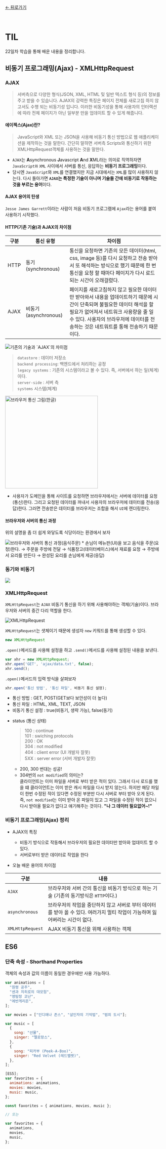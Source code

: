 [← 뒤로가기](./README.md)

<br/>

# TIL

22일차 학습을 통해 배운 내용을 정리합니다.

## 비동기 프로그래밍(Ajax) - XMLHttpRequest

### AJAX

> 서버측으로 다양한 형식(JSON, XML, HTML 및 일반 텍스트 형식 등)의 정보를 주고 받을 수 있습니다. AJAX의 강력한 특징은 페이지 전체를 새로고침 하지 않고서도 수행 되는 비동기성 입니다. 이러한 비동기성을 통해 사용자의 인터랙션에 따라 전체 페이지가 아닌 일부분 만을 업데이트 할 수 있게 해줍니다.

#### 에이젝스(Ajax)란?

> JavaScript와 XML 또는 JSON을 사용해 비동기 통신 방법으로 웹 애플리케이션을 제작하는 것을 말한다. 간단히 말하면 서버측 Scripts와 통신하기 위한 XMLHttpRequest객체를 사용하는 것을 말한다.

- `AJAX`는 **A**synchronous **J**avascript **A**nd **X**ML라는 의미로 직역하자면 `JavaScript와` `XML` 사이에서 서버를 통신, 응답하는 **비동기 프로그래밍**이다.
- 당시엔 `JavaScript`와 `XML`를 연결했지만 지금 시대에서는 `XML`를 많이 사용하지 않는다. 다시 돌아가면 **`AJAX`는 특정한 기술이 아니며 기술들 간에 비동기로 작동하는 것을 부르는 용어**이다.

#### AJAX 용어의 탄생

`Jesse James Garrett`이라는 사람이 처음 비동기 프로그램에 `Ajax`라는 용어를 붙여 사용하기 시작했다.

#### HTTP(기존 기술)과 AJAX의 차이점

| 구분 | 통신 유형            | 차이점                                                                                                                                                                                                                                                  |
| ---- | -------------------- | ------------------------------------------------------------------------------------------------------------------------------------------------------------------------------------------------------------------------------------------------------- |
| HTTP | 동기(synchronous)    | 통신을 요청하면 기존의 모든 데이터(html, css, image 등)를 다시 요청하고 전송 받아서 또 해석하는 방식으로 했기 때문에 한 번 통신을 요청 할 때마다 페이지가 다시 로드되는 시간이 오래걸렸다.                                                              |
| AJAX | 비동기(asynchronous) | 페이지를 새로고침하지 않고 필요한 데이터만 받아와서 내용을 업데이트하기 때문에 시간이 단축되며 불필요한 데이터 해석을 할 필요가 없어져서 네트워크 사용량을 줄 일 수 있다. 사용자의 브라우저에 데이터를 전송하는 것은 네트워트를 통해 전송하기 때문이다. |

<img src="./assets/D22_TIL_attached_file1.jpg" alt="기존의 기술과 `AJAX`의 차이점">

> `datastore` : 데이터 저장소  
>  `backend processing`: 백엔드에서 처리하는 공정  
>  `legacy systems` : 기존의 시스템이라고 볼 수 있다. 즉, 서버에서 하는 일(체계)이다.  
>  `server-side` : 서버 측  
>  `systems` 시스템(체계)

<img src="./assets/D22_TIL_attached_file2.jpg" alt="브라우저 통신 그림(한글)" width="300">

- 사용자가 도메인을 통해 사이트를 요청하면 브라우저에서는 서버에 데이터를 요청(통신)한다. 그리고 요청된 데이터를 꺼내서 사용자의 브라우저에 데이터를 전송(응답)한다. 그러면 전송받은 데이터를 브라우저는 조합을 해서 `UI`에 렌더링한다.

#### 브라우저와 서버의 통신 과정

위의 설명을 좀 더 쉽게 와닿도록 식당이라는 환경에서 보자

<img src="./assets/D22_TIL_attached_file3.jpg" alt="브라우저와 서버의 통신 과정(음식주문)">
* 손님이 메뉴판(UI)을 보고 음식을 주문(요청)한다. → 주문을 주방에 전달 → 식품창고(데이터베이스)에서 재료를 요청 →  주방에서 요리를 만든다 → 완성된 요리를 손님에게 제공(응답)

### 동기와 비동기

![](./assets/D09_TIL_attached_file3.jpg)

### XMLHttpRequest

`XMLHttpRequest`는 `AJAX` 비동기 통신을 하기 위해 사용해야하는 객체(기술)이다. 브라우저와 서버의 중간 다리 역할을 한다.

<img src="./assets/D22_TIL_attached_file4.jpg" alt="XMLHttpRequest">

`XMLHttpRequest`는 샛체이기 때문에 생성자 `new` 키워드를 통해 생성할 수 있다.

```js
new XMLHttpRequest
```

`.open()`메서드를 사용해 설정을 하고 `.send()`메서드를 사용해 설정된 내용을 보낸다.
```js
var xhr = new XMLHttpRequest;
xhr.open('GET', 'ajax/data.txt', false);
xhr.send();
```
`.open()`메서드의 입력 방식을 살펴보자
```js
xhr.open('통신 방법', '통신 파일', 비동기 통신 설정);
```
- 통신 방법 : GET, POST(GET보다 보안성이 더 높다) 
- 통신 파일 : HTML, XML, TEXT, JSON
- 비동기 통신 설정 : true(비동기, 생략 가능), false(동기)

* status (통신 상태)

  > 100 : continue  
  > 101 : swiching protocols  
  > 200 : OK   
  > 304 : not modified  
  > 404 : client error (UI 개발자 잘못)  
  > 5XX : server error (서버 개발자 잘못)  

  * 200, 300 번대는 성공! 
  * 304번의 `not modified`의 의미는?  
    클라이언트는 이미 파일을 서버로 부터 받은 적이 있다. 그래서 다시 로드를 했을 떄 클라이언트는 이미 받은 캐시 파일을 다시 받지 않는다. 하지만 해당 파일이 한번 수정된 적이 있다면 수정된 부분만 다시 서버로 부터 받아 오게 된다. 즉, `not modified`는 이미 받아 온 파일이 있고 그 파일을 수정된 적이 없으니 다시 받아올 필요가 없다고 얘기해주는 것이다. **"나 그 데이터 필요없어~!"**





### 비동기 프로그래밍(Ajax) 정리

- AJAX의 특징

  - 비동기 방식으로 작동해서 브라우저의 필요한 데이터만 받아와 업데이트 할 수 있다.
  - 서버로부터 받은 데이터로 작업을 한다

- 오늘 배운 용어의 차이점

| 구분             | 내용                                                                                                                        |
| ---------------- | --------------------------------------------------------------------------------------------------------------------------- |
| `AJAX`           | 브라우저와 서버 간의 통신을 비동기 방식으로 하는 기술 (기존의 동기방식은 `HTTP`이다.)                                       |
| `asynchronous`   | 브라우저의 작업을 중단하지 않고 서버로 부터 데이터를 받아 올 수 있다. 여러가지 멀티 작업이 가능하며 잃어버리는 시간이 없다. |
| `XMLHttpRequest` | AJAX 비동기 통신을 위해 사용하는 객체                                                                                       |

## ES6

### 단축 속성 - Shorthand Properties

객체의 속성과 값의 이름이 동일한 경우에만 사용 가능하다.

```js
var animations = [
  "원령 공주",
  "센과 치히로의 대모험",
  "명탐정 코난",
  "에반게리온",
];

var movies = ["인디애나 존스", "살인자의 기억법", "범죄 도시"];

var music = [
  {
    song: "선물",
    singer: "멜로망스",
  },
  {
    song: "피카부 (Peek-A-Boo)",
    singer: "Red Velvet (레드벨벳)",
  },
];
```

```js
[ES5];
var favorites = {
  animations: animations,
  movies: movies,
  music: music,
};
```

```js
const favorites = { animations, movies, music };

// 또는

var favorites = {
  animations,
  movies,
  music,
};
```
